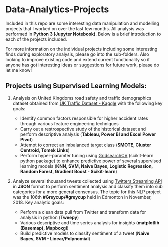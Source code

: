 # Data-Analytics-Projects

Included in this repo are some interesting data manipulation and modelling projects that I worked on over the last few months. All analysis was performed in **Python 3 (Jupyter Notebook)**. Below is a brief introduction to each of the projects included. 

For more information on the individual projects including some interesting finds during exploratory analysis, please go into the sub-folders. Also looking to improve existing code and extend current functionality so if anyone has got interesting ideas or suggestions for future work, please do let me know!  


## Projects using Supervised Learning Models: 

1. Analysis on United Kingdoms road safety and traffic demographics dataset obtained from [UK Traffic Dataset - Kaggle](https://www.kaggle.com/tsiaras/uk-road-safety-accidents-and-vehicles#Accident_Information.csv) with the following key goals: 
    * Identify common factors responsible for higher accident rates through various feature engineering techniques
    * Carry out a restrospective study of the historical dataset and perform descriptive analysis (**Tableau, Power BI and Excel Power Pivot**)
    * Attempt to correct an imbalanced target class (**SMOTE, Cluster Centroid, Tomek Links**)
    * Perform hyper-paramter tuning using [GridsearchCV](https://scikit-learn.org/stable/modules/grid_search.html) (scikit-learn python package) to enhance predictive power of several supervised learning models (**KNN, SVM, Naive Bayes, Logistic Regression, Random Forest, Gradient Boost - Scikit-learn**)

2. Analyze several thousand tweets collected using [Twitters Streaming API](http://docs.tweepy.org/en/v3.5.0/api.html) in **JSON** format to perform sentiment analysis and classify them into sub categories for a more general consensus. The topic for this NLP project was the 106th **#Greycup/#greycup** held in Edmonton in November, 2018. Key analytic goals:
    * Perform a clean data pull from Twitter and transform data for analysis in python (**Tweepy**)
    * Various descriptive and time series analysis for insights (**matplotlib (Basemap), Mapboxgl**)
    * Build predictive models to classify sentiment of a tweet (**Naive Bayes, SVM - Linear/Polynomial**)
 

   
 
    
